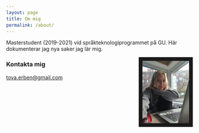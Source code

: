 ```yaml
---
layout: page
title: Om mig
permalink: /about/
---
```


Masterstudent (2019-2021) vid språkteknologiprogrammet på GU. Här dokumenterar jag nya saker jag lär mig.

<img style="float: right;" src="/images/profilbild_labb.jpeg" width="25%" height="25%" border="10">

### Kontakta mig

[tova.erben@gmail.com](mailto:tova.erben@gmail.com)
